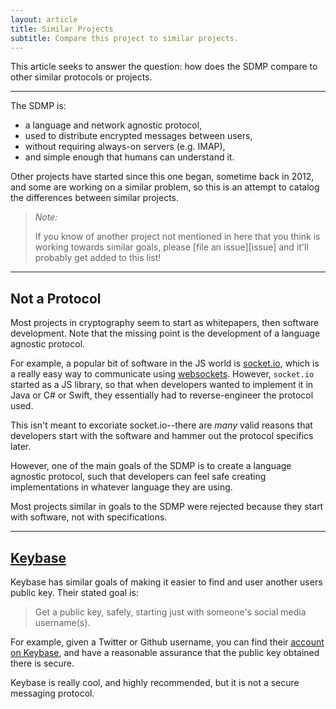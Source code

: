 ```yaml
---
layout: article
title: Similar Projects
subtitle: Compare this project to similar projects.
---
```



This article seeks to answer the question: how does
the SDMP compare to other similar protocols or projects.

---

The SDMP is:

* a language and network agnostic protocol,
* used to distribute encrypted messages between users,
* without requiring always-on servers (e.g. IMAP),
* and simple enough that humans can understand it.

Other projects have started since this one began, sometime back
in 2012, and some are working on a similar problem, so this is
an attempt to catalog the differences between similar projects.

> *Note:*
>
> If you know of another project not mentioned in here that you
> think is working towards similar goals, please [file an issue][issue]
> and it'll probably get added to this list!

---

## Not a Protocol

Most projects in cryptography seem to start as whitepapers, then
software development. Note that the missing point is the development
of a language agnostic protocol.

For example, a popular bit of software in the JS world is
[socket.io](http://socket.io/), which is a really easy way
to communicate using [websockets](https://developer.mozilla.org/en-US/docs/Glossary/WebSockets).
However, `socket.io` started as a JS library, so that when
developers wanted to implement it in Java or C# or Swift,
they essentially had to reverse-engineer the protocol used.

This isn't meant to excoriate socket.io--there are *many*
valid reasons that developers start with the software and
hammer out the protocol specifics later.

However, one of the main goals of the SDMP is to create
a language agnostic protocol, such that developers can
feel safe creating implementations in whatever language
they are using.

Most projects similar in goals to the SDMP were rejected
because they start with software, not with specifications.

---

## [Keybase](https://keybase.io/)

Keybase has similar goals of making it easier to find
and user another users public key. Their stated goal is:

> Get a public key, safely, starting just with someone's
> social media username(s).

For example, given a Twitter or Github username, you can
find their [account on Keybase](https://keybase.io/saibotsivad),
and have a reasonable assurance that the public key obtained
there is secure.

Keybase is really cool, and highly recommended, but it is
not a secure messaging protocol.
